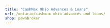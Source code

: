 ```yaml
---
title: "CashMax Ohio Advances & Loans"
url: /ontario/cashmax-ohio-advances-and-loans/
shop: pawnbroker
---
```

